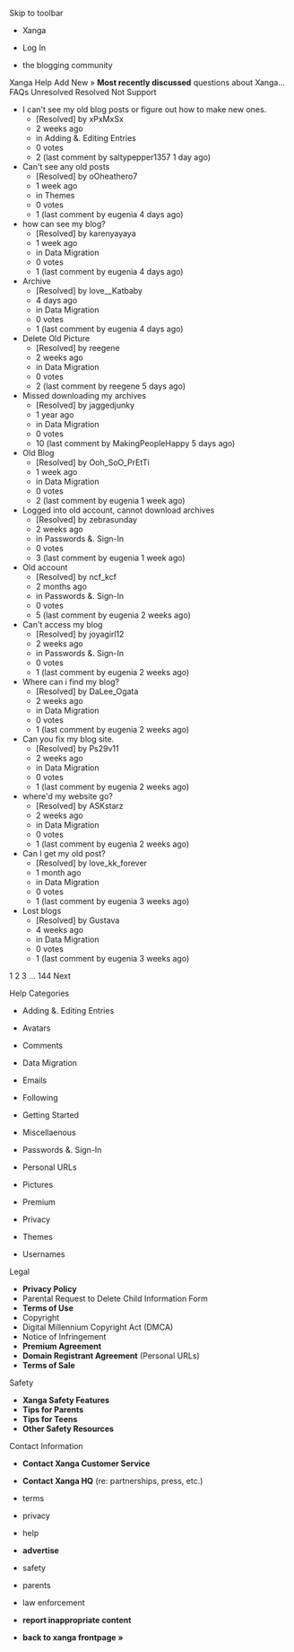 Skip to toolbar

*   Xanga

*   Log In

*   the blogging community

Xanga Help Add New » **Most recently discussed** questions about Xanga… FAQs Unresolved Resolved Not Support

*   I can't see my old blog posts or figure out how to make new ones.
    *   \[Resolved\] by xPxMxSx
    *   2 weeks ago
    *   in Adding &. Editing Entries
    *   0 votes
    *   2 (last comment by saltypepper1357 1 day ago)
*   Can't see any old posts
    *   \[Resolved\] by oOheathero7
    *   1 week ago
    *   in Themes
    *   0 votes
    *   1 (last comment by eugenia 4 days ago)
*   how can see my blog?
    *   \[Resolved\] by karenyayaya
    *   1 week ago
    *   in Data Migration
    *   0 votes
    *   1 (last comment by eugenia 4 days ago)
*   Archive
    *   \[Resolved\] by love\_\_Katbaby
    *   4 days ago
    *   in Data Migration
    *   0 votes
    *   1 (last comment by eugenia 4 days ago)
*   Delete Old Picture
    *   \[Resolved\] by reegene
    *   2 weeks ago
    *   in Data Migration
    *   0 votes
    *   2 (last comment by reegene 5 days ago)
*   Missed downloading my archives
    *   \[Resolved\] by jaggedjunky
    *   1 year ago
    *   in Data Migration
    *   0 votes
    *   10 (last comment by MakingPeopleHappy 5 days ago)
*   Old Blog
    *   \[Resolved\] by Ooh\_SoO\_PrEtTi
    *   1 week ago
    *   in Data Migration
    *   0 votes
    *   2 (last comment by eugenia 1 week ago)
*   Logged into old account, cannot download archives
    *   \[Resolved\] by zebrasunday
    *   2 weeks ago
    *   in Passwords &. Sign-In
    *   0 votes
    *   3 (last comment by eugenia 1 week ago)
*   Old account
    *   \[Resolved\] by ncf\_kcf
    *   2 months ago
    *   in Passwords &. Sign-In
    *   0 votes
    *   5 (last comment by eugenia 2 weeks ago)
*   Can't access my blog
    *   \[Resolved\] by joyagirl12
    *   2 weeks ago
    *   in Passwords &. Sign-In
    *   0 votes
    *   1 (last comment by eugenia 2 weeks ago)
*   Where can i find my blog?
    *   \[Resolved\] by DaLee\_Ogata
    *   2 weeks ago
    *   in Data Migration
    *   0 votes
    *   1 (last comment by eugenia 2 weeks ago)
*   Can you fix my blog site.
    *   \[Resolved\] by Ps29v11
    *   2 weeks ago
    *   in Data Migration
    *   0 votes
    *   1 (last comment by eugenia 2 weeks ago)
*   where'd my website go?
    *   \[Resolved\] by ASKstarz
    *   2 weeks ago
    *   in Data Migration
    *   0 votes
    *   1 (last comment by eugenia 2 weeks ago)
*   Can I get my old post?
    *   \[Resolved\] by love\_kk\_forever
    *   1 month ago
    *   in Data Migration
    *   0 votes
    *   1 (last comment by eugenia 3 weeks ago)
*   Lost blogs
    *   \[Resolved\] by Gustava
    *   4 weeks ago
    *   in Data Migration
    *   0 votes
    *   1 (last comment by eugenia 3 weeks ago)

1 2 3 ... 144 Next

Help Categories

*   Adding &. Editing Entries
*   Avatars
*   Comments
*   Data Migration
*   Emails
*   Following
*   Getting Started
*   Miscellaenous

*   Passwords &. Sign-In
*   Personal URLs
*   Pictures
*   Premium
*   Privacy
*   Themes
*   Usernames

Legal

*   **Privacy Policy**
*   Parental Request to Delete Child Information Form
*   **Terms of Use**
*   Copyright
*   Digital Millennium Copyright Act (DMCA)
*   Notice of Infringement
*   **Premium Agreement**
*   **Domain Registrant Agreement** (Personal URLs)
*   **Terms of Sale**

Safety

*   **Xanga Safety Features**
*   **Tips for Parents**
*   **Tips for Teens**
*   **Other Safety Resources**

Contact Information

*   **Contact Xanga Customer Service**
*   **Contact Xanga HQ** (re: partnerships, press, etc.)

*   terms
*   privacy
*   help
*   **advertise**

*   safety
*   parents
*   law enforcement
*   **report inappropriate content**

*   **back to xanga frontpage »**
